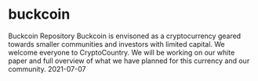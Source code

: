 # buckcoin
Buckcoin Repository
Buckcoin is envisoned as a cryptocurrency geared towards smaller communities and investors with limited capital. We welcome everyone to CryptoCountry.
We will be working on our white paper and full overview of what we have planned for this currency and our community.
2021-07-07
